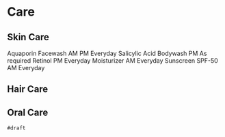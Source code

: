 # Care

## Skin Care

Aquaporin Facewash
    AM PM
    Everyday
Salicylic Acid Bodywash
    PM
    As required
Retinol
    PM
    Everyday
Moisturizer
    AM
    Everyday
Sunscreen SPF-50
    AM
    Everyday

## Hair Care

## Oral Care

`#draft`
